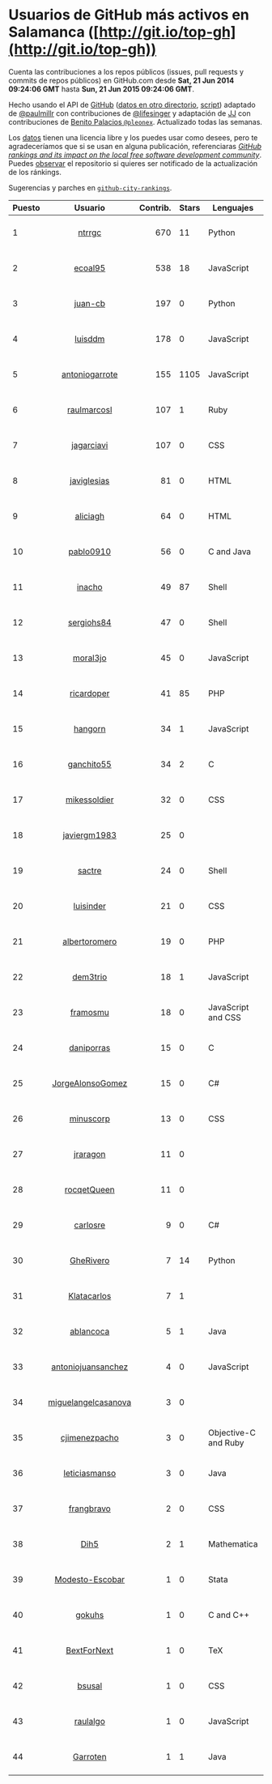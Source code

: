 # Usuarios de GitHub más activos en Salamanca ([http://git.io/top-gh](http://git.io/top-gh))



  Cuenta las contribuciones a los repos públicos (issues, pull requests y commits de repos públicos) en GitHub.com desde  **Sat, 21 Jun 2014 09:24:06 GMT** hasta **Sun, 21 Jun 2015 09:24:06 GMT**.

  Hecho usando el API de [GitHub](http://github.com) ([datos en otro directorio](https://github.com/JJ/top-github-users-data/tree/master/data), [script](https://github.com/JJ/top-github-users)) adaptado de [@paulmillr](https://github.com/paulmillr) con contribuciones de [@lifesinger](https://github.com/lifesinger) y adaptación de [JJ](http://jj.github.io) con contribuciones de [Benito Palacios `@pleonex`](http://github.com/pleonex). Actualizado todas las semanas.

  Los [datos](https://github.com/JJ/top-github-users-data/tree/master/data) tienen una licencia libre y los puedes usar como desees, pero te agradeceríamos que si se usan en alguna publicación, referenciaras [*GitHub rankings and its impact on the local free software development community*](https://thewinnower.com/papers/github-rankings-and-its-impact-on-the-local-free-software-development-community). Puedes [observar](https://github.com/JJ/top-github-users-data/subscription) el repositorio si quieres ser notificado de la actualización de los ránkings. 

  Sugerencias y parches en [`github-city-rankings`](http://github.com/JJ/github-city-rankings). 


| Puesto   |  Usuario  |Contrib.| Stars | Lenguajes   |      Lugar      |  Avatar  |
|----------|:---------:|-------:|-------|-------------|:---------------:|----------|
| 1 | [ntrrgc](https://github.com/ntrrgc) | 670 | 11 | Python | Salamanca, Spain | <img src='https://avatars0.githubusercontent.com/u/1002436?v=3&s=64' width="64" title='Juan Luis Boya García'> |
| 2 | [ecoal95](https://github.com/ecoal95) | 538 | 18 | JavaScript | Salamanca, Spain | <img src='https://avatars2.githubusercontent.com/u/1323194?v=3&s=64' width="64" title='Emilio Cobos Álvarez'> |
| 3 | [juan-cb](https://github.com/juan-cb) | 197 | 0 | Python | Salamanca (Spain) | <img src='https://avatars0.githubusercontent.com/u/2938045?v=3&s=64' width="64" title='juancb'> |
| 4 | [luisddm](https://github.com/luisddm) | 178 | 0 | JavaScript | Salamanca, CyL, Spain | <img src='https://avatars2.githubusercontent.com/u/2978951?v=3&s=64' width="64" title='Luis de Dios Martín'> |
| 5 | [antoniogarrote](https://github.com/antoniogarrote) | 155 | 1105 | JavaScript | London UK / Salamanca Spain | <img src='https://avatars2.githubusercontent.com/u/8277?v=3&s=64' width="64" title='Antonio Garrote'> |
| 6 | [raulmarcosl](https://github.com/raulmarcosl) | 107 | 1 | Ruby | Salamanca & Madrid | <img src='https://avatars1.githubusercontent.com/u/906966?v=3&s=64' width="64" title='Raúl Marcos Lorenzo'> |
| 7 | [jagarciavi](https://github.com/jagarciavi) | 107 | 0 | CSS | Salamanca, Spain | <img src='https://avatars3.githubusercontent.com/u/1713002?v=3&s=64' width="64" title='José A. García'> |
| 8 | [javiglesias](https://github.com/javiglesias) | 81 | 0 | HTML | Salamanca | <img src='https://avatars0.githubusercontent.com/u/9042602?v=3&s=64' width="64" title='Javier Iglesias'> |
| 9 | [aliciagh](https://github.com/aliciagh) | 64 | 0 | HTML | Salamanca | <img src='https://avatars1.githubusercontent.com/u/1325629?v=3&s=64' width="64" title='Alicia García Holgado'> |
| 10 | [pablo0910](https://github.com/pablo0910) | 56 | 0 | C and Java | Salamanca, Castilla y León, Spain | <img src='https://avatars2.githubusercontent.com/u/10597157?v=3&s=64' width="64" title='Pablo Jimenez Tocino'> |
| 11 | [inacho](https://github.com/inacho) | 49 | 87 | Shell | Salamanca, Spain | <img src='https://avatars1.githubusercontent.com/u/742624?v=3&s=64' width="64" title='Ignacio de Tomás'> |
| 12 | [sergiohs84](https://github.com/sergiohs84) | 47 | 0 | Shell | Salamanca, Spain | <img src='https://avatars1.githubusercontent.com/u/11694066?v=3&s=64' width="64" title='Sergio Hernández'> |
| 13 | [moral3jo](https://github.com/moral3jo) | 45 | 0 | JavaScript | Salamanca | <img src='https://avatars2.githubusercontent.com/u/524380?v=3&s=64' width="64" title='Roberto'> |
| 14 | [ricardoper](https://github.com/ricardoper) | 41 | 85 | PHP | Salamanca | <img src='https://avatars1.githubusercontent.com/u/5161172?v=3&s=64' width="64" title='Ricardo Pereira'> |
| 15 | [hangorn](https://github.com/hangorn) | 34 | 1 | JavaScript | Salamanca, Spain | <img src='https://avatars2.githubusercontent.com/u/1859559?v=3&s=64' width="64" title='Javier'> |
| 16 | [ganchito55](https://github.com/ganchito55) | 34 | 2 | C | Salamanca | <img src='https://avatars1.githubusercontent.com/u/4716972?v=3&s=64' width="64" title='Jorge Durán'> |
| 17 | [mikessoldier](https://github.com/mikessoldier) | 32 | 0 | CSS | Salamanca | <img src='https://avatars0.githubusercontent.com/u/5755381?v=3&s=64' width="64" title='Abiel Flrs'> |
| 18 | [javiergm1983](https://github.com/javiergm1983) | 25 | 0 |  | Salamanca | <img src='https://avatars2.githubusercontent.com/u/9530227?v=3&s=64' width="64" title='Javier Gomez'> |
| 19 | [sactre](https://github.com/sactre) | 24 | 0 | Shell | Salamanca, spain | <img src='https://avatars1.githubusercontent.com/u/1525697?v=3&s=64' width="64" title='Carlos'> |
| 20 | [luisinder](https://github.com/luisinder) | 21 | 0 | CSS | Salamanca (Spain) | <img src='https://avatars1.githubusercontent.com/u/6973356?v=3&s=64' width="64" title='Luis Cajigas'> |
| 21 | [albertoromero](https://github.com/albertoromero) | 19 | 0 | PHP | Salamanca | <img src='https://avatars3.githubusercontent.com/u/8500497?v=3&s=64' width="64" title='Alberto Romero'> |
| 22 | [dem3trio](https://github.com/dem3trio) | 18 | 1 | JavaScript | Salamanca | <img src='https://avatars3.githubusercontent.com/u/770253?v=3&s=64' width="64" title='Daniel González'> |
| 23 | [framosmu](https://github.com/framosmu) | 18 | 0 | JavaScript and CSS | Salamanca, España | <img src='https://avatars1.githubusercontent.com/u/10816489?v=3&s=64' width="64" title='Francisco Ramos'> |
| 24 | [daniporras](https://github.com/daniporras) | 15 | 0 | C | Salamanca, Spain | <img src='https://avatars2.githubusercontent.com/u/1733336?v=3&s=64' width="64" title='Dani'> |
| 25 | [JorgeAlonsoGomez](https://github.com/JorgeAlonsoGomez) | 15 | 0 | C# | Salamanca, Castilla y León, España | <img src='https://avatars0.githubusercontent.com/u/12047150?v=3&s=64' width="64" title='Jorge Alonso Gómez'> |
| 26 | [minuscorp](https://github.com/minuscorp) | 13 | 0 | CSS | Salamanca, Spain | <img src='https://avatars2.githubusercontent.com/u/3819883?v=3&s=64' width="64" title='Jorge'> |
| 27 | [jraragon](https://github.com/jraragon) | 11 | 0 |  | Salamanca | <img src='https://avatars0.githubusercontent.com/u/5907724?v=3&s=64' width="64" title='Jesus Rodriguez-Aragon'> |
| 28 | [rocqetQueen](https://github.com/rocqetQueen) | 11 | 0 |  | Salamanca | <img src='https://avatars2.githubusercontent.com/u/5708398?v=3&s=64' width="64" title='Alexandra'> |
| 29 | [carlosre](https://github.com/carlosre) | 9 | 0 | C# | Salamanca | <img src='https://avatars3.githubusercontent.com/u/6207629?v=3&s=64' width="64" title='Carlos Rodríguez'> |
| 30 | [GheRivero](https://github.com/GheRivero) | 7 | 14 | Python | Salamanca, SPAIN) | <img src='https://avatars2.githubusercontent.com/u/246245?v=3&s=64' width="64" title='Ghe Rivero'> |
| 31 | [Klatacarlos](https://github.com/Klatacarlos) | 7 | 1 |  | Salamanca, Spain | <img src='https://avatars2.githubusercontent.com/u/12030091?v=3&s=64' width="64" title='Carlos Oleaga'> |
| 32 | [ablancoca](https://github.com/ablancoca) | 5 | 1 | Java | Salamanca, Spain | <img src='https://avatars1.githubusercontent.com/u/11585737?v=3&s=64' width="64" title='Álvaro Blanco'> |
| 33 | [antoniojuansanchez](https://github.com/antoniojuansanchez) | 4 | 0 | JavaScript | Salamanca | <img src='https://avatars3.githubusercontent.com/u/5586585?v=3&s=64' width="64" title='Antonio Juan'> |
| 34 | [miguelangelcasanova](https://github.com/miguelangelcasanova) | 3 | 0 |  | Salamanca (Spain) | <img src='https://avatars0.githubusercontent.com/u/705695?v=3&s=64' width="64" title='Miguel Ángel Casanova'> |
| 35 | [cjimenezpacho](https://github.com/cjimenezpacho) | 3 | 0 | Objective-C and Ruby | Salamanca, Spain | <img src='https://avatars0.githubusercontent.com/u/2428271?v=3&s=64' width="64" title='Carlos Jiménez Pacho'> |
| 36 | [leticiasmanso](https://github.com/leticiasmanso) | 3 | 0 | Java | Salamanca | <img src='https://avatars0.githubusercontent.com/u/10135662?v=3&s=64' width="64" title='Leticia'> |
| 37 | [frangbravo](https://github.com/frangbravo) | 2 | 0 | CSS | Salamanca | <img src='https://avatars1.githubusercontent.com/u/5131557?v=3&s=64' width="64" title='Francisco García'> |
| 38 | [Dih5](https://github.com/Dih5) | 2 | 1 | Mathematica | Salamanca, Spain | <img src='https://avatars1.githubusercontent.com/u/12070738?v=3&s=64' width="64" title='Guillermo Hernández'> |
| 39 | [Modesto-Escobar](https://github.com/Modesto-Escobar) | 1 | 0 | Stata | Salamanca | <img src='https://avatars0.githubusercontent.com/u/8851672?v=3&s=64' width="64" title='Modesto Escobar'> |
| 40 | [gokuhs](https://github.com/gokuhs) | 1 | 0 | C and C++ | Salamanca (Spain) | <img src='https://avatars3.githubusercontent.com/u/1607409?v=3&s=64' width="64" title='Jesús Sánchez Sánchez'> |
| 41 | [BextForNext](https://github.com/BextForNext) | 1 | 0 | TeX | Valencia/Salamanca | <img src='https://avatars0.githubusercontent.com/u/8604080?v=3&s=64' width="64" title='The Barium Experirment with Xenon TPC (BEXT)'> |
| 42 | [bsusal](https://github.com/bsusal) | 1 | 0 | CSS | Salamanca | <img src='https://avatars2.githubusercontent.com/u/6797598?v=3&s=64' width="64" title='BlackBerry Developers Salamanca'> |
| 43 | [raulalgo](https://github.com/raulalgo) | 1 | 0 | JavaScript | Salamanca, Spain | <img src='https://avatars1.githubusercontent.com/u/8058228?v=3&s=64' width="64" title='Raúl Álvarez González'> |
| 44 | [Garroten](https://github.com/Garroten) | 1 | 1 | Java | Madrid - Salamanca (Spain) | <img src='https://avatars2.githubusercontent.com/u/9264?v=3&s=64' width="64" title='Rafael Garrote Hernández'> |
